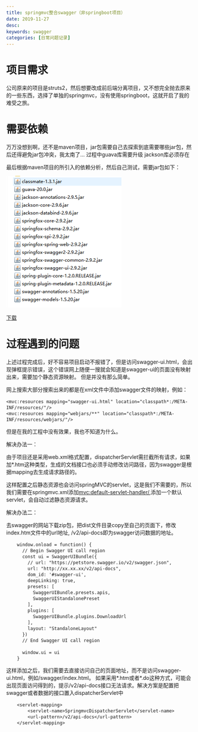 ```yaml
---
title: springmvc整合swagger（非springboot项目）
date: 2019-11-27 
desc:
keywords: swagger 
categories: [日常问题记录]
---
```


# 项目需求

公司原来的项目是struts2，然后想要改成前后端分离项目，又不想完全抛去原来的一些东西，选择了单独的springmvc，没有使用springboot，这就开启了我的难受之旅。

# 需要依赖

万万没想到啊，还不是maven项目，jar包需要自己去探索到底需要哪些jar包，然后还得避免jar包冲突，我太南了...
过程中guava库需要升级 jackson库必须存在

最后根据maven项目的所引入的依赖分析，然后自己测试，需要jar包如下：

![swagger所需jar](/uploads/日常问题记录/swagger所需jar.jpg)

[下载](/uploads/日常问题记录/swagger.rar)

# 过程遇到的问题

上述过程完成后，好不容易项目启动不报错了，但是访问swagger-ui.html，会出现弹框提示错误，这个错误网上随便一搜就会知道是swagger-ui的页面没有映射出来，需要加个静态资源映射。
但是并没有那么简单。

网上搜索大部分搜索出来的都是在xml文件中添加swagger文件的映射，例如：

```
<mvc:resources mapping="swagger-ui.html" location="classpath*:/META-INF/resources/"/>
<mvc:resources mapping="webjars/**" location="classpath*:/META-INF/resources/webjars/"/>
```

但是在我的工程中没有效果，我也不知道为什么。

解决办法一：

由于项目还是采用web.xml格式配置，dispatcherServlet需拦截所有请求，如果加*.htm这种类型，生成的文档接口也必须手动修改访问路径，因为swagger是根据mapping去生成请求路径的。

这样配置之后静态资源也会访问springMVC的servlet，这是我们不需要的，所以我们需要在springmvc.xml添加<mvc:default-servlet-handler/>,添加一个默认servlet，会自动过滤静态资源请求。


解决办法二：

去swagger的网站下载zip包，把dist文件目录copy至自己的页面下，修改index.htm文件中的url地址, /v2/api-docs即为swagger访问数据的地址。

```
    window.onload = function() {
      // Begin Swagger UI call region
      const ui = SwaggerUIBundle({
        // url: "https://petstore.swagger.io/v2/swagger.json",
        url: "http://xx.xx.xx/v2/api-docs",
        dom_id: '#swagger-ui',
        deepLinking: true,
        presets: [
          SwaggerUIBundle.presets.apis,
          SwaggerUIStandalonePreset
        ],
        plugins: [
          SwaggerUIBundle.plugins.DownloadUrl
        ],
        layout: "StandaloneLayout"
      })
      // End Swagger UI call region

      window.ui = ui
    }
```

这样添加之后，我们需要去直接访问自己的页面地址，而不是访问swagger-ui.html，例如/swagger/index.html。
如果采用*.htm或者*.do这种方式，可能会出现页面访问得到的，提示/v2/api-docs接口无法请求。解决方案是配置把swagger或者数据的接口置入dispatcherServlet中

```
    <servlet-mapping>
        <servlet-name>SpringmvcDispatcherServlet</servlet-name>
        <url-pattern>/v2/api-docs</url-pattern>
    </servlet-mapping>
```

